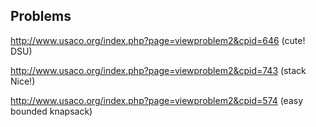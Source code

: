 ## Problems

http://www.usaco.org/index.php?page=viewproblem2&cpid=646 (cute! DSU)

http://www.usaco.org/index.php?page=viewproblem2&cpid=743 (stack Nice!)

http://www.usaco.org/index.php?page=viewproblem2&cpid=574 (easy bounded knapsack)

